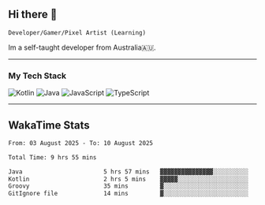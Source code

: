 ## Hi there 👋
`Developer/Gamer/Pixel Artist (Learning)`

Im a self-taught developer from Australia🇦🇺.

---

### My Tech Stack
<img src="https://img.shields.io/badge/kotlin-%230095d5.svg?logo=kotlin&logoColor=white&style=for-the-badge" alt="Kotlin" /> <img src="https://img.shields.io/badge/java-%23ed8b00.svg?logo=openjdk&logoColor=white&style=for-the-badge" alt="Java" /> <img src="https://img.shields.io/badge/javascript-%23323330.svg?logo=javascript&logoColor=%23F7DF1E&style=for-the-badge" alt="JavaScript" /> <img src="https://img.shields.io/badge/typescript-%23007acc.svg?logo=typescript&logoColor=white&style=for-the-badge" alt="TypeScript" />

---
## WakaTime Stats

<!--START_SECTION:waka-->

```txt
From: 03 August 2025 - To: 10 August 2025

Total Time: 9 hrs 55 mins

Java                       5 hrs 57 mins   ▓▓▓▓▓▓▓▓▓▓▓▓▓▓▓░░░░░░░░░░   60.09 %
Kotlin                     2 hrs 5 mins    ▓▓▓▓▓░░░░░░░░░░░░░░░░░░░░   21.14 %
Groovy                     35 mins         ▓░░░░░░░░░░░░░░░░░░░░░░░░   05.94 %
GitIgnore file             14 mins         ▓░░░░░░░░░░░░░░░░░░░░░░░░   02.37 %
```

<!--END_SECTION:waka-->